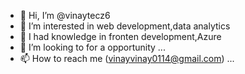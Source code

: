 - 👋 Hi, I’m @vinaytecz6
- 👀 I’m interested in web development,data analytics 
- 🌱 I had knowledge in fronten development,Azure 
- 💞️ I’m looking to for a opportunity ...
- 📫 How to reach me (vinayvinay0114@gmail.com) ...

<!---
vinaytecz6/vinaytecz6 is a ✨ special ✨ repository because its `README.md` (this file) appears on your GitHub profile.
You can click the Preview link to take a look at your changes.
--->
